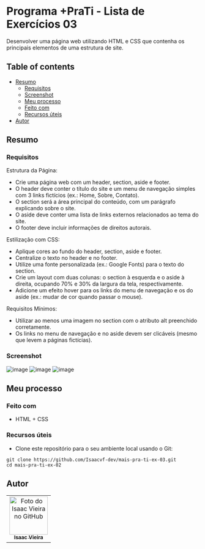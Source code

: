 # Programa +PraTi - Lista de Exercícios 03

Desenvolver uma página web utilizando HTML e CSS que contenha os principais elementos de uma estrutura de site.

## Table of contents

- [Resumo](#resumo)
  - [Requisitos](#requisitos)
  - [Screenshot](#screenshot)   
  - [Meu processo](#meu-processo)
  - [Feito com](#feito-com)  
  - [Recursos úteis](#recursos-úteis)
- [Autor](#autor)

## Resumo

### Requisitos

Estrutura da Página:
- Crie uma página web com um header, section, aside e footer.
- O header deve conter o título do site e um menu de navegação simples com 3 links fictícios (ex.: Home, Sobre, Contato).
- O section será a área principal do conteúdo, com um parágrafo explicando sobre o site.
- O aside deve conter uma lista de links externos relacionados ao tema do site.
- O footer deve incluir informações de direitos autorais.

Estilização com CSS:
- Aplique cores ao fundo do header, section, aside e footer.
- Centralize o texto no header e no footer.
- Utilize uma fonte personalizada (ex.: Google Fonts) para o texto do section.
- Crie um layout com duas colunas: o section à esquerda e o aside à direita, ocupando 70% e 30% da largura da tela, respectivamente.
- Adicione um efeito hover para os links do menu de navegação e os do aside (ex.: mudar de cor quando passar o mouse).

Requisitos Mínimos:
- Utilizar ao menos uma imagem no section com o atributo alt preenchido corretamente.
- Os links no menu de navegação e no aside devem ser clicáveis (mesmo que levem a páginas fictícias).


### Screenshot

![image](https://github.com/user-attachments/assets/c56dad58-94b4-41c2-913e-4e0cbb51fbab)
![image](https://github.com/user-attachments/assets/c29af667-2089-4735-90f8-4dbf6b66e2ea)
![image](https://github.com/user-attachments/assets/eb6e9088-2de9-4d92-a107-0d5f6efb2cc1)





## Meu processo

### Feito com

- HTML + CSS

  



### Recursos úteis


- Clone este repositório para o seu ambiente local usando o Git:

```
git clone https://github.com/Isaacvf-dev/mais-pra-ti-ex-03.git
cd mais-pra-ti-ex-02

``` 

  


## Autor

<table>
  <tr>    
    <td align="center">
      <a href="https://github.com/Isaacvf-dev">
        <img src="https://avatars.githubusercontent.com/u/123469000?v=4" width="100px;" alt="Foto do Isaac Vieira no GitHub"/><br>
        <sub>
          <b>Isaac Vieira</b>
        </sub>
      </a>
    </td>
  </tr>
</table>
